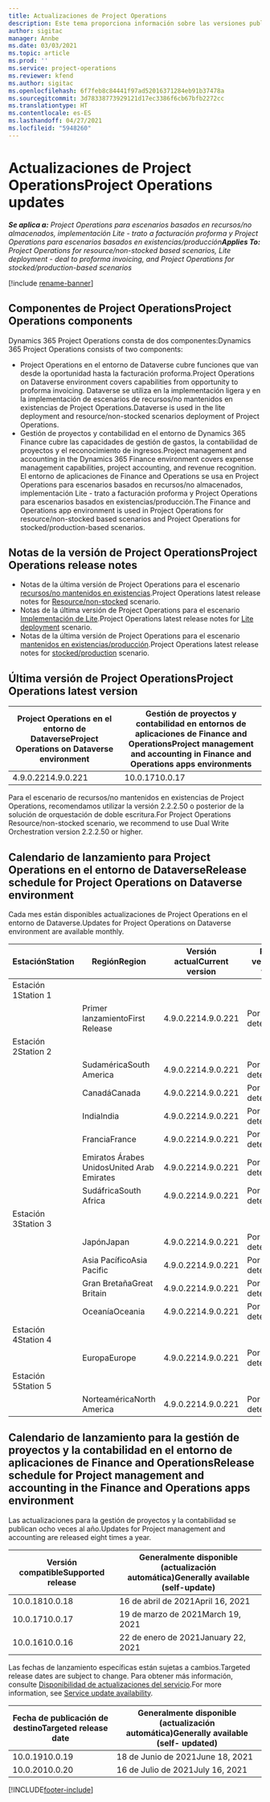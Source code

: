 ```yaml
---
title: Actualizaciones de Project Operations
description: Este tema proporciona información sobre las versiones publicadas de Dynamics 365 Project Operations.
author: sigitac
manager: Annbe
ms.date: 03/03/2021
ms.topic: article
ms.prod: ''
ms.service: project-operations
ms.reviewer: kfend
ms.author: sigitac
ms.openlocfilehash: 6f7feb8c84441f97ad52016371284eb91b37478a
ms.sourcegitcommit: 3d78338773929121d17ec3386f6cb67bfb2272cc
ms.translationtype: HT
ms.contentlocale: es-ES
ms.lasthandoff: 04/27/2021
ms.locfileid: "5948260"
---
```

# <a name="project-operations-updates"></a><span data-ttu-id="6a3ff-103">Actualizaciones de Project Operations</span><span class="sxs-lookup"><span data-stu-id="6a3ff-103">Project Operations updates</span></span>

<span data-ttu-id="6a3ff-104">_**Se aplica a:** Project Operations para escenarios basados en recursos/no almacenados, implementación Lite - trato a facturación proforma y Project Operations para escenarios basados en existencias/producción_</span><span class="sxs-lookup"><span data-stu-id="6a3ff-104">_**Applies To:** Project Operations for resource/non-stocked based scenarios, Lite deployment - deal to proforma invoicing, and Project Operations for stocked/production-based scenarios_</span></span>

[!include [rename-banner](~/includes/cc-data-platform-banner.md)]

## <a name="project-operations-components"></a><span data-ttu-id="6a3ff-105">Componentes de Project Operations</span><span class="sxs-lookup"><span data-stu-id="6a3ff-105">Project Operations components</span></span>

<span data-ttu-id="6a3ff-106">Dynamics 365 Project Operations consta de dos componentes:</span><span class="sxs-lookup"><span data-stu-id="6a3ff-106">Dynamics 365 Project Operations consists of two components:</span></span>

- <span data-ttu-id="6a3ff-107">Project Operations en el entorno de Dataverse cubre funciones que van desde la oportunidad hasta la facturación proforma.</span><span class="sxs-lookup"><span data-stu-id="6a3ff-107">Project Operations on Dataverse environment covers capabilities from opportunity to proforma invoicing.</span></span> <span data-ttu-id="6a3ff-108">Dataverse se utiliza en la implementación ligera y en la implementación de escenarios de recursos/no mantenidos en existencias de Project Operations.</span><span class="sxs-lookup"><span data-stu-id="6a3ff-108">Dataverse is used in the lite deployment and resource/non-stocked scenarios deployment of Project Operations.</span></span>
- <span data-ttu-id="6a3ff-109">Gestión de proyectos y contabilidad en el entorno de Dynamics 365 Finance cubre las capacidades de gestión de gastos, la contabilidad de proyectos y el reconocimiento de ingresos.</span><span class="sxs-lookup"><span data-stu-id="6a3ff-109">Project management and accounting in the Dynamics 365 Finance environment covers expense management capabilities, project accounting, and revenue recognition.</span></span> <span data-ttu-id="6a3ff-110">El entorno de aplicaciones de Finance and Operations se usa en Project Operations para escenarios basados en recursos/no almacenados, implementación Lite - trato a facturación proforma y Project Operations para escenarios basados en existencias/producción.</span><span class="sxs-lookup"><span data-stu-id="6a3ff-110">The Finance and Operations app environment is used in Project Operations for resource/non-stocked based scenarios and Project Operations for stocked/production-based scenarios.</span></span>

## <a name="project-operations-release-notes"></a><span data-ttu-id="6a3ff-111">Notas de la versión de Project Operations</span><span class="sxs-lookup"><span data-stu-id="6a3ff-111">Project Operations release notes</span></span>
- <span data-ttu-id="6a3ff-112">Notas de la última versión de Project Operations para el escenario [recursos/no mantenidos en existencias](whats-new-apr-2021-resource-based.md).</span><span class="sxs-lookup"><span data-stu-id="6a3ff-112">Project Operations latest release notes for [Resource/non-stocked](whats-new-apr-2021-resource-based.md) scenario.</span></span>
- <span data-ttu-id="6a3ff-113">Notas de la última versión de Project Operations para el escenario [Implementación de Lite](../pro/whats-new/whats-new-apr-2021-lite.md).</span><span class="sxs-lookup"><span data-stu-id="6a3ff-113">Project Operations latest release notes for [Lite deployment](../pro/whats-new/whats-new-apr-2021-lite.md) scenario.</span></span>
- <span data-ttu-id="6a3ff-114">Notas de la última versión de Project Operations para el escenario [mantenidos en existencias/producción](../prod-pma/whats-new/whats-new-mar-2021-stocked.md).</span><span class="sxs-lookup"><span data-stu-id="6a3ff-114">Project Operations latest release notes for [stocked/production](../prod-pma/whats-new/whats-new-mar-2021-stocked.md) scenario.</span></span>

## <a name="project-operations-latest-version"></a><span data-ttu-id="6a3ff-115">Última versión de Project Operations</span><span class="sxs-lookup"><span data-stu-id="6a3ff-115">Project Operations latest version</span></span>

| <span data-ttu-id="6a3ff-116">Project Operations en el entorno de Dataverse</span><span class="sxs-lookup"><span data-stu-id="6a3ff-116">Project Operations on Dataverse environment</span></span> | <span data-ttu-id="6a3ff-117">Gestión de proyectos y contabilidad en entornos de aplicaciones de Finance and Operations</span><span class="sxs-lookup"><span data-stu-id="6a3ff-117">Project management and accounting in Finance and Operations apps environments</span></span> | 
| --- | --- |
| <span data-ttu-id="6a3ff-118">4.9.0.221</span><span class="sxs-lookup"><span data-stu-id="6a3ff-118">4.9.0.221</span></span> | <span data-ttu-id="6a3ff-119">10.0.17</span><span class="sxs-lookup"><span data-stu-id="6a3ff-119">10.0.17</span></span> |

<span data-ttu-id="6a3ff-120">Para el escenario de recursos/no mantenidos en existencias de Project Operations, recomendamos utilizar la versión 2.2.2.50 o posterior de la solución de orquestación de doble escritura.</span><span class="sxs-lookup"><span data-stu-id="6a3ff-120">For Project Operations Resource/non-stocked scenario, we recommend to use Dual Write Orchestration version 2.2.2.50 or higher.</span></span>

## <a name="release-schedule-for-project-operations-on-dataverse-environment"></a><span data-ttu-id="6a3ff-121">Calendario de lanzamiento para Project Operations en el entorno de Dataverse</span><span class="sxs-lookup"><span data-stu-id="6a3ff-121">Release schedule for Project Operations on Dataverse environment</span></span>

<span data-ttu-id="6a3ff-122">Cada mes están disponibles actualizaciones de Project Operations en el entorno de Dataverse.</span><span class="sxs-lookup"><span data-stu-id="6a3ff-122">Updates for Project Operations on Dataverse environment are available monthly.</span></span> 

| <span data-ttu-id="6a3ff-123">Estación</span><span class="sxs-lookup"><span data-stu-id="6a3ff-123">Station</span></span>   | <span data-ttu-id="6a3ff-124">Región</span><span class="sxs-lookup"><span data-stu-id="6a3ff-124">Region</span></span>        | <span data-ttu-id="6a3ff-125">Versión actual</span><span class="sxs-lookup"><span data-stu-id="6a3ff-125">Current version</span></span> | <span data-ttu-id="6a3ff-126">Próxima versión</span><span class="sxs-lookup"><span data-stu-id="6a3ff-126">Next version</span></span> | <span data-ttu-id="6a3ff-127">Generalmente disponible</span><span class="sxs-lookup"><span data-stu-id="6a3ff-127">Generally available</span></span> |
|-----------|---------------|-----------------|--------------|---------------------|
| <span data-ttu-id="6a3ff-128">Estación 1</span><span class="sxs-lookup"><span data-stu-id="6a3ff-128">Station 1</span></span> |   &nbsp;      |    &nbsp;       | &nbsp;       |      &nbsp;         |
|   &nbsp;  | <span data-ttu-id="6a3ff-129">Primer lanzamiento</span><span class="sxs-lookup"><span data-stu-id="6a3ff-129">First Release</span></span> |  <span data-ttu-id="6a3ff-130">4.9.0.221</span><span class="sxs-lookup"><span data-stu-id="6a3ff-130">4.9.0.221</span></span>       | <span data-ttu-id="6a3ff-131">Por determinar</span><span class="sxs-lookup"><span data-stu-id="6a3ff-131">TBD</span></span>     | <span data-ttu-id="6a3ff-132">30-Abr-21</span><span class="sxs-lookup"><span data-stu-id="6a3ff-132">30-Apr-21</span></span>           |
| <span data-ttu-id="6a3ff-133">Estación 2</span><span class="sxs-lookup"><span data-stu-id="6a3ff-133">Station 2</span></span> |   &nbsp;      |    &nbsp;       | &nbsp;       |      &nbsp;         |
|   &nbsp;  | <span data-ttu-id="6a3ff-134">Sudamérica</span><span class="sxs-lookup"><span data-stu-id="6a3ff-134">South America</span></span> |  <span data-ttu-id="6a3ff-135">4.9.0.221</span><span class="sxs-lookup"><span data-stu-id="6a3ff-135">4.9.0.221</span></span>       | <span data-ttu-id="6a3ff-136">Por determinar</span><span class="sxs-lookup"><span data-stu-id="6a3ff-136">TBD</span></span>     | <span data-ttu-id="6a3ff-137">30-Abr-21</span><span class="sxs-lookup"><span data-stu-id="6a3ff-137">30-Apr-21</span></span>           |
|    &nbsp; | <span data-ttu-id="6a3ff-138">Canadá</span><span class="sxs-lookup"><span data-stu-id="6a3ff-138">Canada</span></span>        |  <span data-ttu-id="6a3ff-139">4.9.0.221</span><span class="sxs-lookup"><span data-stu-id="6a3ff-139">4.9.0.221</span></span>       | <span data-ttu-id="6a3ff-140">Por determinar</span><span class="sxs-lookup"><span data-stu-id="6a3ff-140">TBD</span></span>     | <span data-ttu-id="6a3ff-141">30-Abr-21</span><span class="sxs-lookup"><span data-stu-id="6a3ff-141">30-Apr-21</span></span>           |
|   &nbsp;  | <span data-ttu-id="6a3ff-142">India</span><span class="sxs-lookup"><span data-stu-id="6a3ff-142">India</span></span>         |  <span data-ttu-id="6a3ff-143">4.9.0.221</span><span class="sxs-lookup"><span data-stu-id="6a3ff-143">4.9.0.221</span></span>       | <span data-ttu-id="6a3ff-144">Por determinar</span><span class="sxs-lookup"><span data-stu-id="6a3ff-144">TBD</span></span>     | <span data-ttu-id="6a3ff-145">30-Abr-21</span><span class="sxs-lookup"><span data-stu-id="6a3ff-145">30-Apr-21</span></span>           |
|   &nbsp;  | <span data-ttu-id="6a3ff-146">Francia</span><span class="sxs-lookup"><span data-stu-id="6a3ff-146">France</span></span>         |  <span data-ttu-id="6a3ff-147">4.9.0.221</span><span class="sxs-lookup"><span data-stu-id="6a3ff-147">4.9.0.221</span></span>       | <span data-ttu-id="6a3ff-148">Por determinar</span><span class="sxs-lookup"><span data-stu-id="6a3ff-148">TBD</span></span>     | <span data-ttu-id="6a3ff-149">30-Abr-21</span><span class="sxs-lookup"><span data-stu-id="6a3ff-149">30-Apr-21</span></span>           |
|   &nbsp;  | <span data-ttu-id="6a3ff-150">Emiratos Árabes Unidos</span><span class="sxs-lookup"><span data-stu-id="6a3ff-150">United Arab Emirates</span></span>         |  <span data-ttu-id="6a3ff-151">4.9.0.221</span><span class="sxs-lookup"><span data-stu-id="6a3ff-151">4.9.0.221</span></span>       | <span data-ttu-id="6a3ff-152">Por determinar</span><span class="sxs-lookup"><span data-stu-id="6a3ff-152">TBD</span></span>     | <span data-ttu-id="6a3ff-153">30-Abr-21</span><span class="sxs-lookup"><span data-stu-id="6a3ff-153">30-Apr-21</span></span>           |
|   &nbsp;  | <span data-ttu-id="6a3ff-154">Sudáfrica</span><span class="sxs-lookup"><span data-stu-id="6a3ff-154">South Africa</span></span>         |  <span data-ttu-id="6a3ff-155">4.9.0.221</span><span class="sxs-lookup"><span data-stu-id="6a3ff-155">4.9.0.221</span></span>       | <span data-ttu-id="6a3ff-156">Por determinar</span><span class="sxs-lookup"><span data-stu-id="6a3ff-156">TBD</span></span>     | <span data-ttu-id="6a3ff-157">30-Abr-21</span><span class="sxs-lookup"><span data-stu-id="6a3ff-157">30-Apr-21</span></span>           |
| <span data-ttu-id="6a3ff-158">Estación 3</span><span class="sxs-lookup"><span data-stu-id="6a3ff-158">Station 3</span></span>  |      &nbsp;   |     &nbsp;      |     &nbsp;   |      &nbsp;         |
|   &nbsp;  | <span data-ttu-id="6a3ff-159">Japón</span><span class="sxs-lookup"><span data-stu-id="6a3ff-159">Japan</span></span>         |  <span data-ttu-id="6a3ff-160">4.9.0.221</span><span class="sxs-lookup"><span data-stu-id="6a3ff-160">4.9.0.221</span></span>       | <span data-ttu-id="6a3ff-161">Por determinar</span><span class="sxs-lookup"><span data-stu-id="6a3ff-161">TBD</span></span>     | <span data-ttu-id="6a3ff-162">07-May-21</span><span class="sxs-lookup"><span data-stu-id="6a3ff-162">07-May-21</span></span>           |
|   &nbsp;  | <span data-ttu-id="6a3ff-163">Asia Pacífico</span><span class="sxs-lookup"><span data-stu-id="6a3ff-163">Asia Pacific</span></span>  |  <span data-ttu-id="6a3ff-164">4.9.0.221</span><span class="sxs-lookup"><span data-stu-id="6a3ff-164">4.9.0.221</span></span>       | <span data-ttu-id="6a3ff-165">Por determinar</span><span class="sxs-lookup"><span data-stu-id="6a3ff-165">TBD</span></span>     | <span data-ttu-id="6a3ff-166">07-May-21</span><span class="sxs-lookup"><span data-stu-id="6a3ff-166">07-May-21</span></span>           |
|   &nbsp;  | <span data-ttu-id="6a3ff-167">Gran Bretaña</span><span class="sxs-lookup"><span data-stu-id="6a3ff-167">Great Britain</span></span> |  <span data-ttu-id="6a3ff-168">4.9.0.221</span><span class="sxs-lookup"><span data-stu-id="6a3ff-168">4.9.0.221</span></span>       | <span data-ttu-id="6a3ff-169">Por determinar</span><span class="sxs-lookup"><span data-stu-id="6a3ff-169">TBD</span></span>     | <span data-ttu-id="6a3ff-170">07-May-21</span><span class="sxs-lookup"><span data-stu-id="6a3ff-170">07-May-21</span></span>           |
|   &nbsp;  | <span data-ttu-id="6a3ff-171">Oceanía</span><span class="sxs-lookup"><span data-stu-id="6a3ff-171">Oceania</span></span>       |  <span data-ttu-id="6a3ff-172">4.9.0.221</span><span class="sxs-lookup"><span data-stu-id="6a3ff-172">4.9.0.221</span></span>       | <span data-ttu-id="6a3ff-173">Por determinar</span><span class="sxs-lookup"><span data-stu-id="6a3ff-173">TBD</span></span>     | <span data-ttu-id="6a3ff-174">07-May-21</span><span class="sxs-lookup"><span data-stu-id="6a3ff-174">07-May-21</span></span>           |
| <span data-ttu-id="6a3ff-175">Estación 4</span><span class="sxs-lookup"><span data-stu-id="6a3ff-175">Station 4</span></span> |     &nbsp;    |     &nbsp;      |     &nbsp;   |      &nbsp;         |
|   &nbsp;  | <span data-ttu-id="6a3ff-176">Europa</span><span class="sxs-lookup"><span data-stu-id="6a3ff-176">Europe</span></span>        |  <span data-ttu-id="6a3ff-177">4.9.0.221</span><span class="sxs-lookup"><span data-stu-id="6a3ff-177">4.9.0.221</span></span>       | <span data-ttu-id="6a3ff-178">Por determinar</span><span class="sxs-lookup"><span data-stu-id="6a3ff-178">TBD</span></span>     | <span data-ttu-id="6a3ff-179">14-May-21</span><span class="sxs-lookup"><span data-stu-id="6a3ff-179">14-May-21</span></span>           |
| <span data-ttu-id="6a3ff-180">Estación 5</span><span class="sxs-lookup"><span data-stu-id="6a3ff-180">Station 5</span></span> |     &nbsp;    |     &nbsp;      |     &nbsp;   |      &nbsp;         |
|   &nbsp;  | <span data-ttu-id="6a3ff-181">Norteamérica</span><span class="sxs-lookup"><span data-stu-id="6a3ff-181">North America</span></span> |  <span data-ttu-id="6a3ff-182">4.9.0.221</span><span class="sxs-lookup"><span data-stu-id="6a3ff-182">4.9.0.221</span></span>       | <span data-ttu-id="6a3ff-183">Por determinar</span><span class="sxs-lookup"><span data-stu-id="6a3ff-183">TBD</span></span>     | <span data-ttu-id="6a3ff-184">21-May-21</span><span class="sxs-lookup"><span data-stu-id="6a3ff-184">21-May-21</span></span>           |

## <a name="release-schedule-for-project-management-and-accounting-in-the-finance-and-operations-apps-environment"></a><span data-ttu-id="6a3ff-185">Calendario de lanzamiento para la gestión de proyectos y la contabilidad en el entorno de aplicaciones de Finance and Operations</span><span class="sxs-lookup"><span data-stu-id="6a3ff-185">Release schedule for Project management and accounting in the Finance and Operations apps environment</span></span>

<span data-ttu-id="6a3ff-186">Las actualizaciones para la gestión de proyectos y la contabilidad se publican ocho veces al año.</span><span class="sxs-lookup"><span data-stu-id="6a3ff-186">Updates for Project management and accounting are released eight times a year.</span></span>

| <span data-ttu-id="6a3ff-187">Versión compatible</span><span class="sxs-lookup"><span data-stu-id="6a3ff-187">Supported release</span></span> | <span data-ttu-id="6a3ff-188">Generalmente disponible (actualización automática)</span><span class="sxs-lookup"><span data-stu-id="6a3ff-188">Generally available (self-update)</span></span> |
| --- | --- |
| <span data-ttu-id="6a3ff-189">10.0.18</span><span class="sxs-lookup"><span data-stu-id="6a3ff-189">10.0.18</span></span> | <span data-ttu-id="6a3ff-190">16 de abril de 2021</span><span class="sxs-lookup"><span data-stu-id="6a3ff-190">April 16, 2021</span></span> |
| <span data-ttu-id="6a3ff-191">10.0.17</span><span class="sxs-lookup"><span data-stu-id="6a3ff-191">10.0.17</span></span> | <span data-ttu-id="6a3ff-192">19 de marzo de 2021</span><span class="sxs-lookup"><span data-stu-id="6a3ff-192">March 19, 2021</span></span> |
| <span data-ttu-id="6a3ff-193">10.0.16</span><span class="sxs-lookup"><span data-stu-id="6a3ff-193">10.0.16</span></span> | <span data-ttu-id="6a3ff-194">22 de enero de 2021</span><span class="sxs-lookup"><span data-stu-id="6a3ff-194">January 22, 2021</span></span> |


<span data-ttu-id="6a3ff-195">Las fechas de lanzamiento específicas están sujetas a cambios.</span><span class="sxs-lookup"><span data-stu-id="6a3ff-195">Targeted release dates are subject to change.</span></span> <span data-ttu-id="6a3ff-196">Para obtener más información, consulte [Disponibilidad de actualizaciones del servicio](/dynamics365/fin-ops-core/fin-ops/get-started/public-preview-releases?toc=%2fdynamics365%2ffinance%2ftoc.json).</span><span class="sxs-lookup"><span data-stu-id="6a3ff-196">For more information, see [Service update availability](/dynamics365/fin-ops-core/fin-ops/get-started/public-preview-releases?toc=%2fdynamics365%2ffinance%2ftoc.json).</span></span>

| <span data-ttu-id="6a3ff-197">Fecha de publicación de destino</span><span class="sxs-lookup"><span data-stu-id="6a3ff-197">Targeted release date</span></span> | <span data-ttu-id="6a3ff-198">Generalmente disponible (actualización automática)</span><span class="sxs-lookup"><span data-stu-id="6a3ff-198">Generally available (self- updated)</span></span> |
| --- | --- |
| <span data-ttu-id="6a3ff-199">10.0.19</span><span class="sxs-lookup"><span data-stu-id="6a3ff-199">10.0.19</span></span> | <span data-ttu-id="6a3ff-200">18 de Junio de 2021</span><span class="sxs-lookup"><span data-stu-id="6a3ff-200">June 18, 2021</span></span> |
| <span data-ttu-id="6a3ff-201">10.0.20</span><span class="sxs-lookup"><span data-stu-id="6a3ff-201">10.0.20</span></span> | <span data-ttu-id="6a3ff-202">16 de Julio de 2021</span><span class="sxs-lookup"><span data-stu-id="6a3ff-202">July 16, 2021</span></span> |


[!INCLUDE[footer-include](../includes/footer-banner.md)]